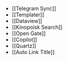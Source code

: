 - [[Telegram Sync]]
- [[Templater]]
- [[Dataview]]
- [[Kinopoisk Search]]
- [[Open Gate]]
- [[Copilot]]
- [[Quartz]]
- [[Auto Link Title]]